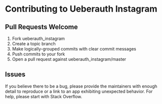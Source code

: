 # Contributing to Ueberauth Instagram

## Pull Requests Welcome
1. Fork ueberauth_instagram
2. Create a topic branch
3. Make logically-grouped commits with clear commit messages
4. Push commits to your fork
5. Open a pull request against ueberauth_instagram/master

## Issues

If you believe there to be a bug, please provide the maintainers with enough
detail to reproduce or a link to an app exhibiting unexpected behavior. For
help, please start with Stack Overflow.
